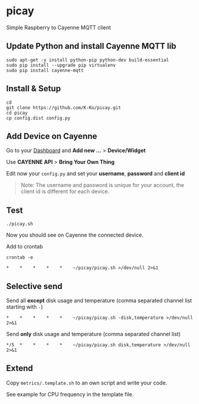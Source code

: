 # picay
Simple Raspberry to Cayenne MQTT client

## Update Python and install Cayenne MQTT lib

    sudo apt-get -y install python-pip python-dev build-essential
    sudo pip install --upgrade pip virtualenv
    sudo pip install cayenne-mqtt

## Install & Setup

    cd
    git clone https://github.com/K-Ko/picay.git
    cd picay
    cp config.dist config.py

## Add Device on Cayenne

Go to your [Dashboard](https://cayenne.mydevices.com/cayenne/dashboard) and **Add new ...** > **Device/Widget**

Use **CAYENNE API** > **Bring Your Own Thing**

Edit now your `config.py` and set your **username**, **password** and **client id**

> Note: The username and password is unique for your account, the client id is different for each device.

## Test

    ./picay.sh

Now you should see on Cayenne the connected device.

Add to crontab

    crontab -e

    *    *    *    *    *    ~/picay/picay.sh >/dev/null 2>&1

## Selective send

Send all **except** disk usage and temperature (comma separated channel list starting with `-`)

    *    *    *    *    *    ~/picay/picay.sh -disk,temperature >/dev/null 2>&1

Send **only** disk usage and temperature (comma separated channel list)

    */5  *    *    *    *    ~/picay/picay.sh disk,temperature >/dev/null 2>&1

## Extend

Copy `metrics/.template.sh` to an own script and write your code.

See example for CPU frequency in the template file.

